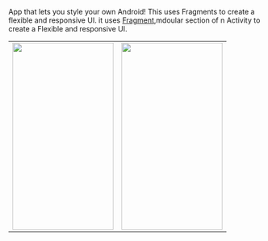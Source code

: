 App that lets you style your own Android! This uses Fragments to create a flexible and responsive UI.
it uses <a href="https://developer.android.com/guide/fragments">Fragment</a>,mdoular section of n Activity to create a Flexible and responsive UI.
<!-- ![Customize android](https://user-images.githubusercontent.com/76480203/139519241-43ce84fb-14b6-479a-9cc9-a0a7661f498f.jpg) -->
<!-- ![Customize android](https://user-images.githubusercontent.com/76480203/139519249-3ed50300-e0ba-443f-a9cf-01ed4f54d10b.jpg) -->
<table>
   <tr>
<td><img src = "https://user-images.githubusercontent.com/76480203/139519241-43ce84fb-14b6-479a-9cc9-a0a7661f498f.jpg" height = "370" width="200"></td>
<td><img src = "https://user-images.githubusercontent.com/76480203/139519241-43ce84fb-14b6-479a-9cc9-a0a7661f498f.jpg" height = "370" width="200"></td>
<!-- <td><img src = "https://user-images.githubusercontent.com/56159740/138890328-45a10130-a164-4188-9409-8ca6a8ea1ffd.gif" height = "370" width="200"></td> -->
  </tr>
</table>  
